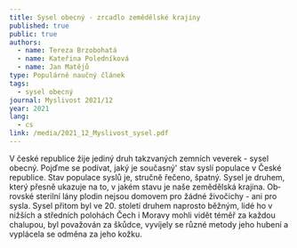 ```yaml
---
title: Sysel obecný - zrcadlo zemědělské krajiny
published: true
public: true
authors:
  - name: Tereza Brzobohatá
  - name: Kateřina Poledníková
  - name: Jan Matějů
type: Populárně naučný článek
tags:
  - sysel obecný
journal: Myslivost 2021/12
year: 2021
lang:
  - cs
link: /media/2021_12_Myslivost_sysel.pdf
---
```

V české republice žije jediný druh takzvaných zemních veverek - sysel obecný. Pojďme se podívat, jaký je současný' stav syslí populace v České republice. Stav populace syslů je, stručně řečeno, špatný. Sysel je druhem, který přesně ukazuje na to, v jakém stavu je naše zemědělská krajina. Ob­rovské sterilní lány plodin nejsou domovem pro žádné živočichy - ani pro sysla. Sysel přitom byl ve 20. století druhem naprosto běžným, lidé ho v nižších a středních polohách Čech i Moravy mohli vidět téměř za každou chalupou, byl pova­žován za škůdce, vyvíjely se různé metody jeho hubení a vyplácela se odměna za jeho kožku.
